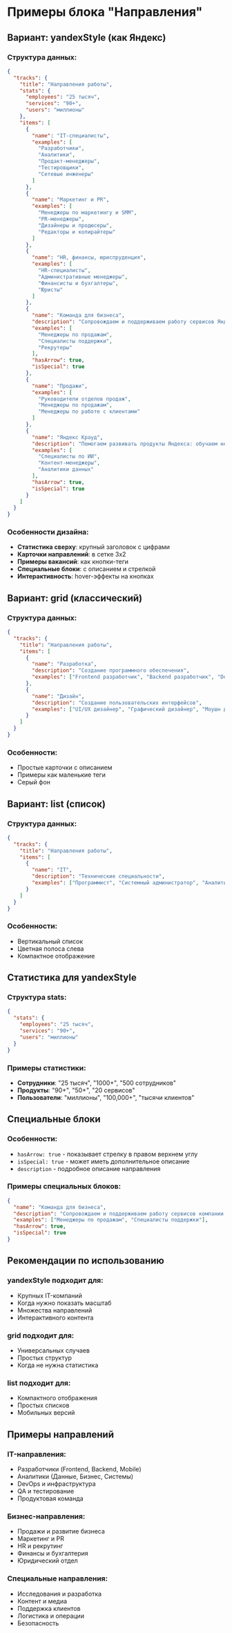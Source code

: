 # Примеры блока "Направления"

## Вариант: yandexStyle (как Яндекс)

### Структура данных:
```json
{
  "tracks": {
    "title": "Направления работы",
    "stats": {
      "employees": "25 тысяч",
      "services": "90+",
      "users": "миллионы"
    },
    "items": [
      {
        "name": "IT-специалисты",
        "examples": [
          "Разработчики",
          "Аналитики", 
          "Продакт-менеджеры",
          "Тестировщики",
          "Сетевые инженеры"
        ]
      },
      {
        "name": "Маркетинг и PR",
        "examples": [
          "Менеджеры по маркетингу и SMM",
          "PR-менеджеры",
          "Дизайнеры и продюсеры",
          "Редакторы и копирайтеры"
        ]
      },
      {
        "name": "HR, финансы, юриспруденция",
        "examples": [
          "HR-специалисты",
          "Административные менеджеры",
          "Финансисты и бухгалтеры",
          "Юристы"
        ]
      },
      {
        "name": "Команда для бизнеса",
        "description": "Сопровождаем и поддерживаем работу сервисов Яндекса. Здесь вы можете начать карьеру в разных направлениях: продажах, саппорте, рекрутменте, дизайне, складской логистике и других.",
        "examples": [
          "Менеджеры по продажам",
          "Специалисты поддержки",
          "Рекрутеры"
        ],
        "hasArrow": true,
        "isSpecial": true
      },
      {
        "name": "Продажи",
        "examples": [
          "Руководители отделов продаж",
          "Менеджеры по продажам",
          "Менеджеры по работе с клиентами"
        ]
      },
      {
        "name": "Яндекс Крауд",
        "description": "Помогаем развивать продукты Яндекса: обучаем нейросети, создаём контент, улучшаем поисковые системы и привлекаем новых клиентов, поддерживаем пользователей и не только. Выбирайте сферу, в которой у вас уже есть опыт или осваивайте новую.",
        "examples": [
          "Специалисты по ИИ",
          "Контент-менеджеры",
          "Аналитики данных"
        ],
        "hasArrow": true,
        "isSpecial": true
      }
    ]
  }
}
```

### Особенности дизайна:
- **Статистика сверху**: крупный заголовок с цифрами
- **Карточки направлений**: в сетке 3x2
- **Примеры вакансий**: как кнопки-теги
- **Специальные блоки**: с описанием и стрелкой
- **Интерактивность**: hover-эффекты на кнопках

## Вариант: grid (классический)

### Структура данных:
```json
{
  "tracks": {
    "title": "Направления работы",
    "items": [
      {
        "name": "Разработка",
        "description": "Создание программного обеспечения",
        "examples": ["Frontend разработчик", "Backend разработчик", "DevOps инженер"]
      },
      {
        "name": "Дизайн",
        "description": "Создание пользовательских интерфейсов",
        "examples": ["UI/UX дизайнер", "Графический дизайнер", "Моушн дизайнер"]
      }
    ]
  }
}
```

### Особенности:
- Простые карточки с описанием
- Примеры как маленькие теги
- Серый фон

## Вариант: list (список)

### Структура данных:
```json
{
  "tracks": {
    "title": "Направления работы",
    "items": [
      {
        "name": "IT",
        "description": "Технические специальности",
        "examples": ["Программист", "Системный администратор", "Аналитик"]
      }
    ]
  }
}
```

### Особенности:
- Вертикальный список
- Цветная полоса слева
- Компактное отображение

## Статистика для yandexStyle

### Структура stats:
```json
{
  "stats": {
    "employees": "25 тысяч",
    "services": "90+", 
    "users": "миллионы"
  }
}
```

### Примеры статистики:
- **Сотрудники**: "25 тысяч", "1000+", "500 сотрудников"
- **Продукты**: "90+", "50+", "20 сервисов"
- **Пользователи**: "миллионы", "100,000+", "тысячи клиентов"

## Специальные блоки

### Особенности:
- `hasArrow: true` - показывает стрелку в правом верхнем углу
- `isSpecial: true` - может иметь дополнительное описание
- `description` - подробное описание направления

### Примеры специальных блоков:
```json
{
  "name": "Команда для бизнеса",
  "description": "Сопровождаем и поддерживаем работу сервисов компании...",
  "examples": ["Менеджеры по продажам", "Специалисты поддержки"],
  "hasArrow": true,
  "isSpecial": true
}
```

## Рекомендации по использованию

### yandexStyle подходит для:
- Крупных IT-компаний
- Когда нужно показать масштаб
- Множества направлений
- Интерактивного контента

### grid подходит для:
- Универсальных случаев
- Простых структур
- Когда не нужна статистика

### list подходит для:
- Компактного отображения
- Простых списков
- Мобильных версий

## Примеры направлений

### IT-направления:
- Разработчики (Frontend, Backend, Mobile)
- Аналитики (Данные, Бизнес, Системы)
- DevOps и инфраструктура
- QA и тестирование
- Продуктовая команда

### Бизнес-направления:
- Продажи и развитие бизнеса
- Маркетинг и PR
- HR и рекрутинг
- Финансы и бухгалтерия
- Юридический отдел

### Специальные направления:
- Исследования и разработка
- Контент и медиа
- Поддержка клиентов
- Логистика и операции
- Безопасность
